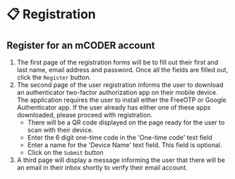 # 📋 Registration

## Register for an mCODER account

1. The first page of the registration forms will be to fill out their first and last name, email address and password. Once all the fields are filled out, click the `Register` button.
2. The second page of the user registration informs the user to download an authenticator two-factor authorization app on their mobile device. The application requires the user to install either the FreeOTP or Google Authenticator app. If the user already has either one of these apps downloaded, please proceed with registration.
   * There will be a QR code displayed on the page ready for the user to scan with their device.
   * Enter the 6 digit one-time code in the 'One-time code' text field
   * Enter a name for the 'Device Name' text field. This field is optional.
   * Click on the `Submit` button
3. A third page will display a message informing the user that there will be an email in their inbox shortly to verify their email account.
